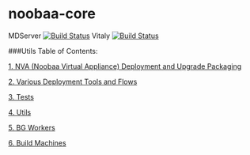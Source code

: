 noobaa-core
===========

MDServer [![Build Status](http://146.148.16.59:8080/buildStatus/icon?job=MDserver)](http://146.148.16.59:8080/job/MDserver/)
Vitaly [![Build Status](http://146.148.16.59:8080/buildStatus/icon?job=vitaly)](http://146.148.16.59:8080/job/vitaly/)


###Utils Table of Contents:


[1. NVA (Noobaa Virtual Appliance) Deployment and Upgrade Packaging](https://github.com/noobaa/noobaa-core/blob/master/src/deploy/NVA_build/README.md)

[2. Various Deployment Tools and Flows](https://github.com/noobaa/noobaa-core/blob/master/src/deploy/README.md)

[3. Tests](https://github.com/noobaa/noobaa-core/blob/master/src/test/README.md)

[4. Utils](https://github.com/noobaa/noobaa-core/blob/master/src/util/README.md)

[5. BG Workers](https://github.com/noobaa/noobaa-core/blob/master/src/bg_workers/README.md)

[6. Build Machines](https://github.com/noobaa/noobaa-core/wiki/Windows-Build-Machine-Cook-Book)

